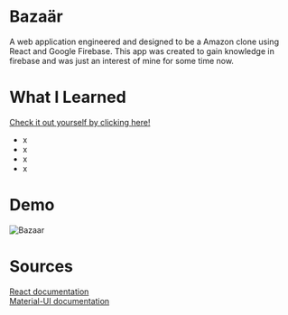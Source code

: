 # Bazaär
<p>
A web application engineered and designed to be a Amazon clone using React and Google Firebase. This app was created to gain knowledge in firebase and was just an interest of mine for some time now. 
</p>

# What I Learned
<a href="https://bazaar-596f2.web.app/"> Check it out yourself by clicking here!</a>  
<ul>
    <li>
    x
    </li>
    <li>
    x
    </li>
    <li>
    x
    </li>
    <li>
    x
    </li>
</ul>

# Demo
![Bazaar](https://media.giphy.com/media/17BF82waniz4ndE1UW/giphy.gif)

# Sources
<a href="https://reactjs.org/docs/getting-started.html"> React documentation <a>
<a href=''> </a>  
<a href="https://material-ui.com/getting-started/installation/"> Material-UI documentation<a>  